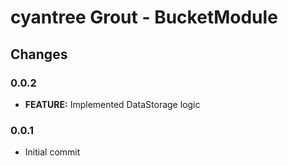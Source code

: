 cyantree Grout - BucketModule
=============================

Changes
-------

### 0.0.2

-   **FEATURE:** Implemented DataStorage logic

### 0.0.1

-   Initial commit
